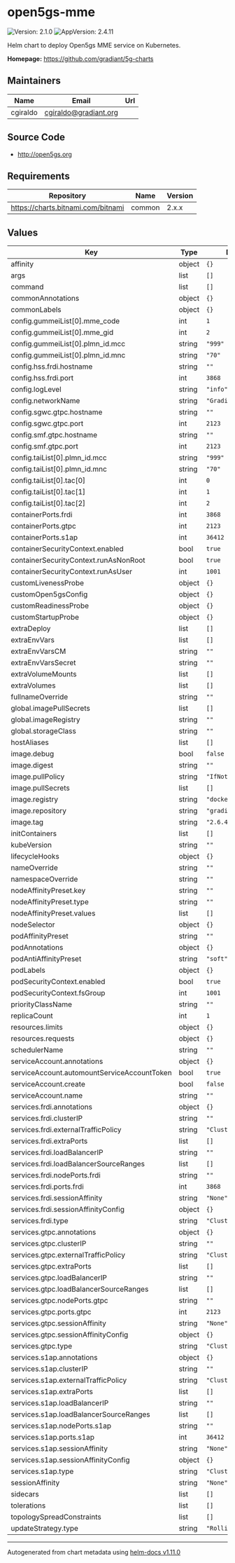 # open5gs-mme

![Version: 2.1.0](https://img.shields.io/badge/Version-2.1.0-informational?style=flat-square) ![AppVersion: 2.4.11](https://img.shields.io/badge/AppVersion-2.4.11-informational?style=flat-square)

Helm chart to deploy Open5gs MME service on Kubernetes.

**Homepage:** <https://github.com/gradiant/5g-charts>

## Maintainers

| Name | Email | Url |
| ---- | ------ | --- |
| cgiraldo | <cgiraldo@gradiant.org> |  |

## Source Code

* <http://open5gs.org>

## Requirements

| Repository | Name | Version |
|------------|------|---------|
| https://charts.bitnami.com/bitnami | common | 2.x.x |

## Values

| Key | Type | Default | Description |
|-----|------|---------|-------------|
| affinity | object | `{}` |  |
| args | list | `[]` |  |
| command | list | `[]` |  |
| commonAnnotations | object | `{}` |  |
| commonLabels | object | `{}` |  |
| config.gummeiList[0].mme_code | int | `1` |  |
| config.gummeiList[0].mme_gid | int | `2` |  |
| config.gummeiList[0].plmn_id.mcc | string | `"999"` |  |
| config.gummeiList[0].plmn_id.mnc | string | `"70"` |  |
| config.hss.frdi.hostname | string | `""` |  |
| config.hss.frdi.port | int | `3868` |  |
| config.logLevel | string | `"info"` |  |
| config.networkName | string | `"Gradiant"` |  |
| config.sgwc.gtpc.hostname | string | `""` |  |
| config.sgwc.gtpc.port | int | `2123` |  |
| config.smf.gtpc.hostname | string | `""` |  |
| config.smf.gtpc.port | int | `2123` |  |
| config.taiList[0].plmn_id.mcc | string | `"999"` |  |
| config.taiList[0].plmn_id.mnc | string | `"70"` |  |
| config.taiList[0].tac[0] | int | `0` |  |
| config.taiList[0].tac[1] | int | `1` |  |
| config.taiList[0].tac[2] | int | `2` |  |
| containerPorts.frdi | int | `3868` |  |
| containerPorts.gtpc | int | `2123` |  |
| containerPorts.s1ap | int | `36412` |  |
| containerSecurityContext.enabled | bool | `true` |  |
| containerSecurityContext.runAsNonRoot | bool | `true` |  |
| containerSecurityContext.runAsUser | int | `1001` |  |
| customLivenessProbe | object | `{}` |  |
| customOpen5gsConfig | object | `{}` |  |
| customReadinessProbe | object | `{}` |  |
| customStartupProbe | object | `{}` |  |
| extraDeploy | list | `[]` |  |
| extraEnvVars | list | `[]` |  |
| extraEnvVarsCM | string | `""` |  |
| extraEnvVarsSecret | string | `""` |  |
| extraVolumeMounts | list | `[]` |  |
| extraVolumes | list | `[]` |  |
| fullnameOverride | string | `""` |  |
| global.imagePullSecrets | list | `[]` |  |
| global.imageRegistry | string | `""` |  |
| global.storageClass | string | `""` |  |
| hostAliases | list | `[]` |  |
| image.debug | bool | `false` |  |
| image.digest | string | `""` |  |
| image.pullPolicy | string | `"IfNotPresent"` |  |
| image.pullSecrets | list | `[]` |  |
| image.registry | string | `"docker.io"` |  |
| image.repository | string | `"gradiant/open5gs"` |  |
| image.tag | string | `"2.6.4"` |  |
| initContainers | list | `[]` |  |
| kubeVersion | string | `""` |  |
| lifecycleHooks | object | `{}` |  |
| nameOverride | string | `""` |  |
| namespaceOverride | string | `""` |  |
| nodeAffinityPreset.key | string | `""` |  |
| nodeAffinityPreset.type | string | `""` |  |
| nodeAffinityPreset.values | list | `[]` |  |
| nodeSelector | object | `{}` |  |
| podAffinityPreset | string | `""` |  |
| podAnnotations | object | `{}` |  |
| podAntiAffinityPreset | string | `"soft"` |  |
| podLabels | object | `{}` |  |
| podSecurityContext.enabled | bool | `true` |  |
| podSecurityContext.fsGroup | int | `1001` |  |
| priorityClassName | string | `""` |  |
| replicaCount | int | `1` |  |
| resources.limits | object | `{}` |  |
| resources.requests | object | `{}` |  |
| schedulerName | string | `""` |  |
| serviceAccount.annotations | object | `{}` |  |
| serviceAccount.automountServiceAccountToken | bool | `true` |  |
| serviceAccount.create | bool | `false` |  |
| serviceAccount.name | string | `""` |  |
| services.frdi.annotations | object | `{}` |  |
| services.frdi.clusterIP | string | `""` |  |
| services.frdi.externalTrafficPolicy | string | `"Cluster"` |  |
| services.frdi.extraPorts | list | `[]` |  |
| services.frdi.loadBalancerIP | string | `""` |  |
| services.frdi.loadBalancerSourceRanges | list | `[]` |  |
| services.frdi.nodePorts.frdi | string | `""` |  |
| services.frdi.ports.frdi | int | `3868` |  |
| services.frdi.sessionAffinity | string | `"None"` |  |
| services.frdi.sessionAffinityConfig | object | `{}` |  |
| services.frdi.type | string | `"ClusterIP"` |  |
| services.gtpc.annotations | object | `{}` |  |
| services.gtpc.clusterIP | string | `""` |  |
| services.gtpc.externalTrafficPolicy | string | `"Cluster"` |  |
| services.gtpc.extraPorts | list | `[]` |  |
| services.gtpc.loadBalancerIP | string | `""` |  |
| services.gtpc.loadBalancerSourceRanges | list | `[]` |  |
| services.gtpc.nodePorts.gtpc | string | `""` |  |
| services.gtpc.ports.gtpc | int | `2123` |  |
| services.gtpc.sessionAffinity | string | `"None"` |  |
| services.gtpc.sessionAffinityConfig | object | `{}` |  |
| services.gtpc.type | string | `"ClusterIP"` |  |
| services.s1ap.annotations | object | `{}` |  |
| services.s1ap.clusterIP | string | `""` |  |
| services.s1ap.externalTrafficPolicy | string | `"Cluster"` |  |
| services.s1ap.extraPorts | list | `[]` |  |
| services.s1ap.loadBalancerIP | string | `""` |  |
| services.s1ap.loadBalancerSourceRanges | list | `[]` |  |
| services.s1ap.nodePorts.s1ap | string | `""` |  |
| services.s1ap.ports.s1ap | int | `36412` |  |
| services.s1ap.sessionAffinity | string | `"None"` |  |
| services.s1ap.sessionAffinityConfig | object | `{}` |  |
| services.s1ap.type | string | `"ClusterIP"` |  |
| sessionAffinity | string | `"None"` |  |
| sidecars | list | `[]` |  |
| tolerations | list | `[]` |  |
| topologySpreadConstraints | list | `[]` |  |
| updateStrategy.type | string | `"RollingUpdate"` |  |

----------------------------------------------
Autogenerated from chart metadata using [helm-docs v1.11.0](https://github.com/norwoodj/helm-docs/releases/v1.11.0)
